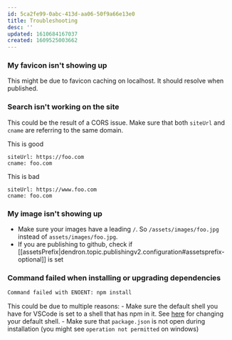 ```yaml
---
id: 5ca2fe99-0abc-413d-aa06-50f9a66e13e0
title: Troubleshooting
desc: ''
updated: 1610684167037
created: 1609525003662
---
```


### My favicon isn't showing up

This might be due to favicon caching on localhost. It should resolve when published.

### Search isn't working on the site

This could be the result of a CORS issue. Make sure that both `siteUrl` and `cname` are referring to the same domain.

This is good

```
siteUrl: https://foo.com
cname: foo.com
```

This is bad

```
siteUrl: https://www.foo.com
cname: foo.com
```


### My image isn't showing up

- Make sure your images have a leading `/`. So `/assets/images/foo.jpg` instead of `assets/images/foo.jpg`.
- If you are publishing to github, check if [[assetsPrefix|dendron.topic.publishingv2.configuration#assetsprefix-optional]] is set


### Command failed when installing or upgrading dependencies

```bash
Command failed with ENOENT: npm install 
```

This could be due to multiple reasons:
    - Make sure the default shell you have for VSCode is set to a shell that has npm in it. See [here](https://stackoverflow.com/questions/37823194/cannot-find-runtime-node-on-path-visual-studio-code-and-node-js) for changing your default shell.
    - Make sure that `package.json` is not open during installation (you might see `operation not permitted` on windows)


